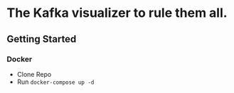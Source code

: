 # The Kafka visualizer to rule them all.

## Getting Started
### Docker
 - Clone Repo
 - Run ```docker-compose up -d```
 